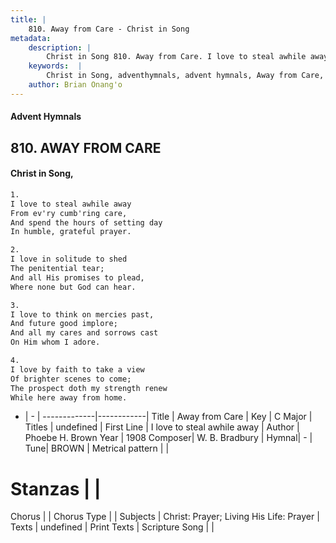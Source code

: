 ```yaml
---
title: |
    810. Away from Care - Christ in Song
metadata:
    description: |
        Christ in Song 810. Away from Care. I love to steal awhile away From ev'ry cumb'ring care, And spend the hours of setting day In humble, grateful prayer.
    keywords:  |
        Christ in Song, adventhymnals, advent hymnals, Away from Care, I love to steal awhile away. 
    author: Brian Onang'o
---
```


#### Advent Hymnals
## 810. AWAY FROM CARE
####  Christ in Song,

```txt
1.
I love to steal awhile away
From ev'ry cumb'ring care,
And spend the hours of setting day
In humble, grateful prayer.

2.
I love in solitude to shed
The penitential tear;
And all His promises to plead,
Where none but God can hear.

3.
I love to think on mercies past,
And future good implore;
And all my cares and sorrows cast
On Him whom I adore.

4.
I love by faith to take a view
Of brighter scenes to come;
The prospect doth my strength renew
While here away from home.

```

- |   -  |
-------------|------------|
Title | Away from Care |
Key | C Major |
Titles | undefined |
First Line | I love to steal awhile away |
Author | Phoebe H. Brown
Year | 1908
Composer| W. B. Bradbury |
Hymnal|  - |
Tune| BROWN |
Metrical pattern | |
# Stanzas |  |
Chorus |  |
Chorus Type |  |
Subjects | Christ: Prayer; Living His Life: Prayer |
Texts | undefined |
Print Texts | 
Scripture Song |  |
    
